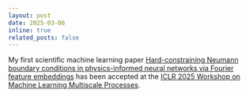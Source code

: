 ```yaml
---
layout: post
date: 2025-03-06
inline: true
related_posts: false
---
```


My first scientific machine learning paper <a href="https://openreview.net/forum?id=jKdZsWdRLZ">Hard-constraining Neumann boundary conditions in physics-informed neural networks via Fourier feature embeddings</a> has been accepted at the <a href="https://multiscale-ai.github.io/">ICLR 2025 Workshop on Machine Learning Multiscale Processes</a>.